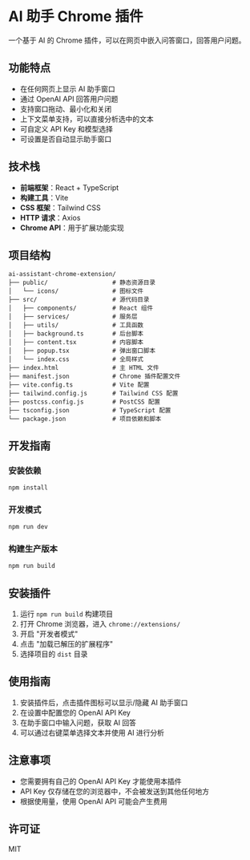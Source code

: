 # AI 助手 Chrome 插件

一个基于 AI 的 Chrome 插件，可以在网页中嵌入问答窗口，回答用户问题。

## 功能特点

- 在任何网页上显示 AI 助手窗口
- 通过 OpenAI API 回答用户问题
- 支持窗口拖动、最小化和关闭
- 上下文菜单支持，可以直接分析选中的文本
- 可自定义 API Key 和模型选择
- 可设置是否自动显示助手窗口

## 技术栈

- **前端框架**：React + TypeScript
- **构建工具**：Vite
- **CSS 框架**：Tailwind CSS
- **HTTP 请求**：Axios
- **Chrome API**：用于扩展功能实现

## 项目结构

```
ai-assistant-chrome-extension/
├── public/                  # 静态资源目录
│   └── icons/               # 图标文件
├── src/                     # 源代码目录
│   ├── components/          # React 组件
│   ├── services/            # 服务层
│   ├── utils/               # 工具函数
│   ├── background.ts        # 后台脚本
│   ├── content.tsx          # 内容脚本
│   ├── popup.tsx            # 弹出窗口脚本
│   └── index.css            # 全局样式
├── index.html               # 主 HTML 文件
├── manifest.json            # Chrome 插件配置文件
├── vite.config.ts           # Vite 配置
├── tailwind.config.js       # Tailwind CSS 配置
├── postcss.config.js        # PostCSS 配置
├── tsconfig.json            # TypeScript 配置
└── package.json             # 项目依赖和脚本
```

## 开发指南

### 安装依赖

```bash
npm install
```

### 开发模式

```bash
npm run dev
```

### 构建生产版本

```bash
npm run build
```

## 安装插件

1. 运行 `npm run build` 构建项目
2. 打开 Chrome 浏览器，进入 `chrome://extensions/`
3. 开启 "开发者模式"
4. 点击 "加载已解压的扩展程序"
5. 选择项目的 `dist` 目录

## 使用指南

1. 安装插件后，点击插件图标可以显示/隐藏 AI 助手窗口
2. 在设置中配置您的 OpenAI API Key
3. 在助手窗口中输入问题，获取 AI 回答
4. 可以通过右键菜单选择文本并使用 AI 进行分析

## 注意事项

- 您需要拥有自己的 OpenAI API Key 才能使用本插件
- API Key 仅存储在您的浏览器中，不会被发送到其他任何地方
- 根据使用量，使用 OpenAI API 可能会产生费用

## 许可证

MIT 
